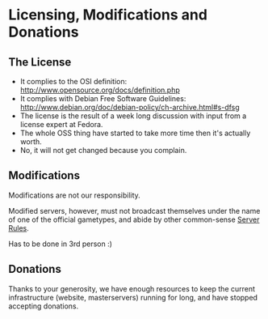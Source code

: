 # Licensing, Modifications and Donations

## The License

- It complies to the OSI definition: http://www.opensource.org/docs/definition.php
- It complies with Debian Free Software Guidelines: http://www.debian.org/doc/debian-policy/ch-archive.html#s-dfsg
- The license is the result of a week long discussion with input from a license expert at Fedora.
- The whole OSS thing have started to take more time then it's actually worth.
- No, it will not get changed because you complain.

## Modifications

Modifications are not our responsibility.

Modified servers, however, must not broadcast themselves under the name of one of the official gametypes, and abide by other common-sense [Server Rules](rules/server_rules.md).

Has to be done in 3rd person :)

## Donations

Thanks to your generosity, we have enough resources to keep the current infrastructure (website, masterservers) running for long, and have stopped accepting donations.
